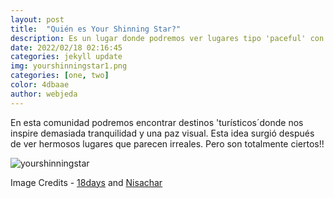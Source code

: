 ```yaml
---
layout: post
title:  "Quién es Your Shinning Star?"
description: Es un lugar donde podremos ver lugares tipo 'paceful' con sus decripciones
date: 2022/02/18 02:16:45
categories: jekyll update
img: yourshinningstar1.png 
categories: [one, two]
color: 4dbaae
author: webjeda
---
```

En esta comunidad podremos encontrar destinos 'turísticos´donde nos inspire demasiada tranquilidad y una paz visual.
Esta idea surgió después de ver hermosos lugares que parecen irreales. Pero son totalmente ciertos!!

![yourshinningstar](https://user-images.githubusercontent.com/98052095/155000180-05767d6f-ba08-4fe6-8d7d-4bae09271655.jpg)



Image Credits - [18days](https://www.youtube.com/watch?v=kyHFBybC3RI) and [Nisachar](http://nisachar.deviantart.com/gallery/37429163/18-Days) 
